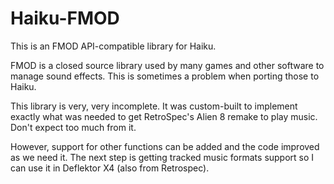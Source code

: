 Haiku-FMOD
==========

This is an FMOD API-compatible library for Haiku.

FMOD is a closed source library used by many games and other software to manage
sound effects. This is sometimes a problem when porting those to Haiku.

This library is very, very incomplete. It was custom-built to implement exactly
what was needed to get RetroSpec's Alien 8 remake to play music. Don't expect
too much from it.

However, support for other functions can be added and the code improved as we
need it. The next step is getting tracked music formats support so I can use it
in Deflektor X4 (also from Retrospec).
